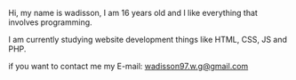 Hi, my name is wadisson, I am 16 years old and I like everything that involves programming.

I am currently studying website development things like HTML, CSS, JS and PHP.

if you want to contact me my E-mail: wadisson97.w.g@gmail.com
